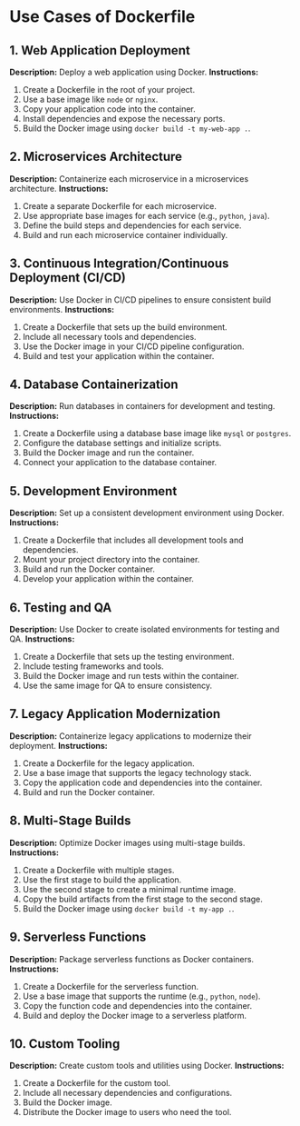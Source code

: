 # Use Cases of Dockerfile

## 1. Web Application Deployment
**Description:** Deploy a web application using Docker.
**Instructions:**
1. Create a Dockerfile in the root of your project.
2. Use a base image like `node` or `nginx`.
3. Copy your application code into the container.
4. Install dependencies and expose the necessary ports.
5. Build the Docker image using `docker build -t my-web-app .`.

## 2. Microservices Architecture
**Description:** Containerize each microservice in a microservices architecture.
**Instructions:**
1. Create a separate Dockerfile for each microservice.
2. Use appropriate base images for each service (e.g., `python`, `java`).
3. Define the build steps and dependencies for each service.
4. Build and run each microservice container individually.

## 3. Continuous Integration/Continuous Deployment (CI/CD)
**Description:** Use Docker in CI/CD pipelines to ensure consistent build environments.
**Instructions:**
1. Create a Dockerfile that sets up the build environment.
2. Include all necessary tools and dependencies.
3. Use the Docker image in your CI/CD pipeline configuration.
4. Build and test your application within the container.

## 4. Database Containerization
**Description:** Run databases in containers for development and testing.
**Instructions:**
1. Create a Dockerfile using a database base image like `mysql` or `postgres`.
2. Configure the database settings and initialize scripts.
3. Build the Docker image and run the container.
4. Connect your application to the database container.

## 5. Development Environment
**Description:** Set up a consistent development environment using Docker.
**Instructions:**
1. Create a Dockerfile that includes all development tools and dependencies.
2. Mount your project directory into the container.
3. Build and run the Docker container.
4. Develop your application within the container.

## 6. Testing and QA
**Description:** Use Docker to create isolated environments for testing and QA.
**Instructions:**
1. Create a Dockerfile that sets up the testing environment.
2. Include testing frameworks and tools.
3. Build the Docker image and run tests within the container.
4. Use the same image for QA to ensure consistency.

## 7. Legacy Application Modernization
**Description:** Containerize legacy applications to modernize their deployment.
**Instructions:**
1. Create a Dockerfile for the legacy application.
2. Use a base image that supports the legacy technology stack.
3. Copy the application code and dependencies into the container.
4. Build and run the Docker container.

## 8. Multi-Stage Builds
**Description:** Optimize Docker images using multi-stage builds.
**Instructions:**
1. Create a Dockerfile with multiple stages.
2. Use the first stage to build the application.
3. Use the second stage to create a minimal runtime image.
4. Copy the build artifacts from the first stage to the second stage.
5. Build the Docker image using `docker build -t my-app .`.

## 9. Serverless Functions
**Description:** Package serverless functions as Docker containers.
**Instructions:**
1. Create a Dockerfile for the serverless function.
2. Use a base image that supports the runtime (e.g., `python`, `node`).
3. Copy the function code and dependencies into the container.
4. Build and deploy the Docker image to a serverless platform.

## 10. Custom Tooling
**Description:** Create custom tools and utilities using Docker.
**Instructions:**
1. Create a Dockerfile for the custom tool.
2. Include all necessary dependencies and configurations.
3. Build the Docker image.
4. Distribute the Docker image to users who need the tool.
